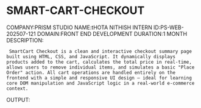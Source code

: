 # SMART-CART-CHECKOUT
COMPANY:PRISM STUDIO
NAME:tHOTA NITHISH
INTERN ID:PS-WEB-202507-121
DOMAIN:FRONT END DEVELOPMENT
DURATION:1 MONTH
DESCRIPTION:

     SmartCart Checkout is a clean and interactive checkout summary page built using HTML, CSS, and JavaScript. It dynamically displays products added to the cart, calculates the total price in real-time, allows users to remove individual items, and simulates a basic "Place Order" action. All cart operations are handled entirely on the frontend with a simple and responsive UI design — ideal for learning core DOM manipulation and JavaScript logic in a real-world e-commerce context.
OUTPUT:












